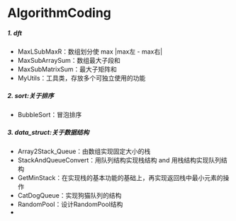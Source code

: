 # AlgorithmCoding
##### 1. dft
- MaxLSubMaxR：数组划分使 max |max左 - max右|
- MaxSubArraySum：数组最大子段和
- MaxSubMatrixSum：最大子矩阵和
- MyUtils：工具类，存放多个可独立使用的功能



##### 2. sort:关于排序
- BubbleSort：冒泡排序


##### 3. data_struct:关于数据结构
- Array2Stack_Queue：由数组实现固定大小的栈
- StackAndQueueConvert：用队列结构实现栈结构 and 用栈结构实现队列结构
- GetMinStack：在实现栈的基本功能的基础上，再实现返回栈中最小元素的操作
- CatDogQueue：实现狗猫队列的结构
- RandomPool：设计RandomPool结构
- 


